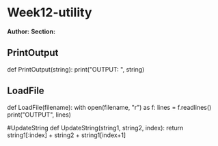 # Week12-utility
**Author:** <Liz Holter>
**Section:** <Section B>

# PrintOutput
def PrintOutput(string):
    print("OUTPUT: ", string)
	
# LoadFile
def LoadFile(filename):
    with open(filename, "r") as f:
        lines = f.readlines()
        print("OUTPUT", lines)
		
#UpdateString
def UpdateString(string1, string2, index):
    return string1[:index] + string2 + string1[index+1]